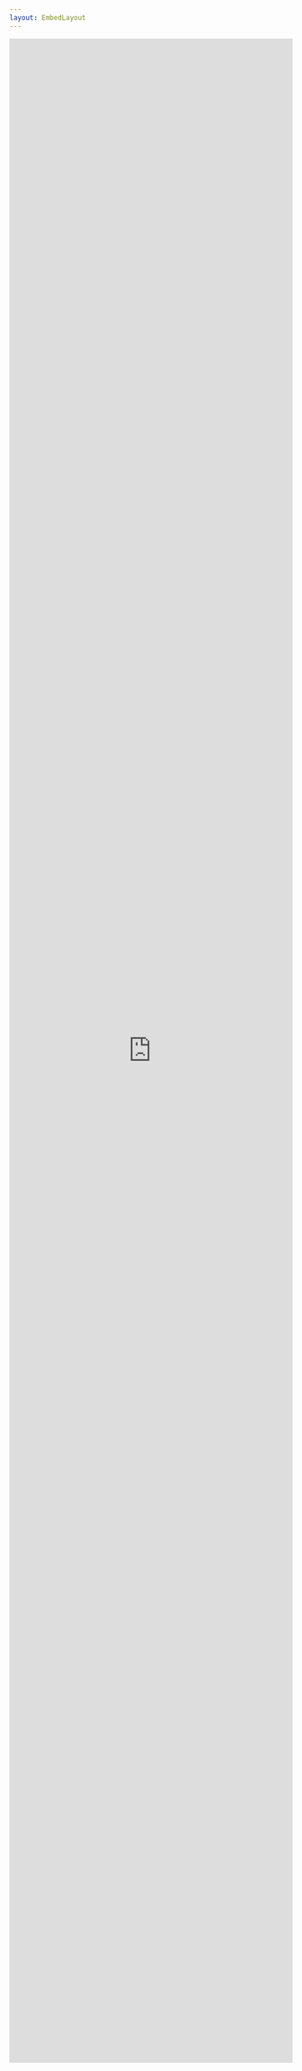 ```yaml
---
layout: EmbedLayout
---
```


<div class="custom-block">
<iframe
  src="https://chat.fwdoperators.com/?cid=e08b598e-3781-43f8-b899-e52bfc9c06cc"
  style="width: 100%; min-height: 90vh; border: none;"
/>
</div>